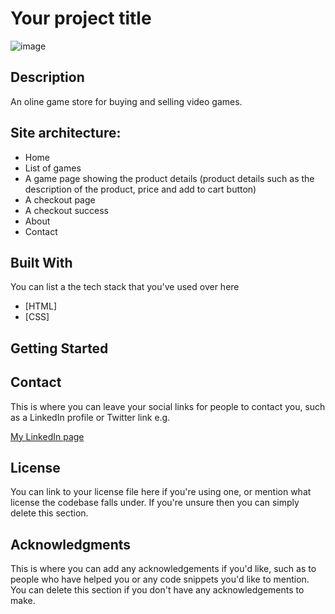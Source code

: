 # Your project title

![image](https://user-images.githubusercontent.com/52622303/164316813-4b12d99f-aeb7-4069-85cf-e72b3a50ac99.png)

## Description

An oline game store for buying and selling video games. 

## Site architecture:

- Home
- List of games
- A game page showing the product details (product details such as the description of the product, price and add to cart button)
- A checkout page
- A checkout success
- About
- Contact

## Built With

You can list a the tech stack that you've used over here

- [HTML]
- [CSS]

## Getting Started




## Contact

This is where you can leave your social links for people to contact you, such as a LinkedIn profile or Twitter link e.g.

[My LinkedIn page](https://www.linkedin.com/in/herman-hylland/)

## License

You can link to your license file here if you're using one, or mention what license the codebase falls under. If you're unsure then you can simply delete this section.

## Acknowledgments

This is where you can add any acknowledgements if you'd like, such as to people who have helped you or any code snippets you'd like to mention. You can delete this section if you don't have any acknowledgements to make.
